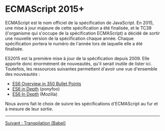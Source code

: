 # ECMAScript 2015+

ECMAScript est le nom officiel de la spécification de JavaScript. En 2015, une
mise à jour majeure de cette spécification a été finalisée, et le TC39
(l'organisme qui s'occupe de la spécification ECMAScript) a décidé de sortir une
nouvelle version de la spécification chaque année. Chaque spécification portera
le numéro de l'année lors de laquelle elle a été finalisée.

ES2015 est la première mise à jour de la spécification depuis 2009. Elle apporte
donc énormément de nouveautés, qu'il serait inutile de lister ici. Toutefois,
les ressources suivantes permettent d'avoir une vue d'ensemble des nouveautés :

* [ES6 Overview in 350 Bullet Points](https://ponyfoo.com/articles/es6)
* [ES6 in Depth](https://ponyfoo.com/articles/tagged/es6-in-depth) (ponyfoo)
* [ES6 In Depth](https://hacks.mozilla.org/category/es6-in-depth/) (Mozilla)

Nous avons fait le choix de suivre les spécifications d'ECMAScript au fur et à
mesure de leur sortie.

---

[Suivant : Transpilation (Babel)](/js/02-transilation-babel.md)
